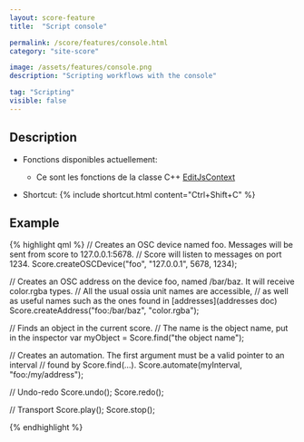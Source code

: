 ```yaml
---
layout: score-feature
title:  "Script console"

permalink: /score/features/console.html
category: "site-score"

image: /assets/features/console.png
description: "Scripting workflows with the console"

tag: "Scripting"
visible: false
---
```


## Description
- Fonctions disponibles actuellement:
  * Ce sont les fonctions de la classe C++ [EditJsContext](https://github.com/ossia/score/blob/master/src/plugins/score-plugin-js/JS/ConsolePanel.hpp#L40)

- Shortcut: {% include shortcut.html content="Ctrl+Shift+C" %}

## Example

{% highlight qml %}
// Creates an OSC device named foo. Messages will be sent from score to 127.0.0.1:5678.
// Score will listen to messages on port 1234.
Score.createOSCDevice("foo", "127.0.0.1", 5678, 1234);

// Creates an OSC address on the device foo, named /bar/baz. It will receive color.rgba types.
// All the usual ossia unit names are accessible, 
// as well as useful names such as the ones found in [addresses](addresses doc)
Score.createAddress("foo:/bar/baz", "color.rgba");

// Finds an object in the current score.
// The name is the object name, put in the inspector
var myObject = Score.find("the object name");

// Creates an automation. The first argument must be a valid pointer to an interval 
// found by Score.find(...).
Score.automate(myInterval, "foo:/my/address");

// Undo-redo
Score.undo();
Score.redo();

// Transport
Score.play();
Score.stop();

{% endhighlight %}